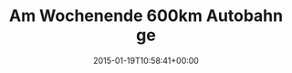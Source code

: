 ---
retweeted: false
source: <a href="http://twitter.com" rel="nofollow">Twitter Web Client</a>
entities:
  hashtags: []
  symbols: []
  user_mentions: []
  urls: []
display_text_range:
- '0'
- '90'
favorite_count: '3'
id_str: '557130016254074880'
truncated: false
retweet_count: '0'
id: '557130016254074880'
created_at: Mon Jan 19 10:58:41 +0000 2015
favorited: false
full_text: |-
  Am Wochenende 600km Autobahn gefahren.
  Dieses Transportmittel wird sich nicht durchsetzen.
lang: de
tags:
- pesos:twitter
date: '2015-01-19T10:58:41+00:00'
src: https://twitter.com/bascht/status/557130016254074880
original_url: https://twitter.com/bascht/status/557130016254074880
type: twitter_tweet
text: |-
  Am Wochenende 600km Autobahn gefahren.
  Dieses Transportmittel wird sich nicht durchsetzen.
title: Am Wochenende 600km Autobahn ge

---